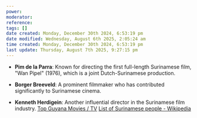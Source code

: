 ```yaml
---
power: 
moderator:
reference:
tags: []
date created: Monday, December 30th 2024, 6:53:19 pm
date modified: Wednesday, August 6th 2025, 2:05:24 am
time created: Monday, December 30th 2024, 6:53:19 pm
last update: Thursday, August 7th 2025, 9:27:15 pm
---
```

- **Pim de la Parra**: Known for directing the first full-length Surinamese film, "Wan Pipel" (1976), which is a joint Dutch-Surinamese production.
    
- **Borger Breeveld**: A prominent filmmaker who has contributed significantly to Surinamese cinema.
    
- **Kenneth Herdigein**: Another influential director in the Surinamese film industry.
[Top Guyana Movies / TV](https://www.imdb.com/list/ls527009568/)
[List of Surinamese people - Wikipedia](https://en.wikipedia.org/wiki/List_of_Surinamese_people?form=MG0AV3)
